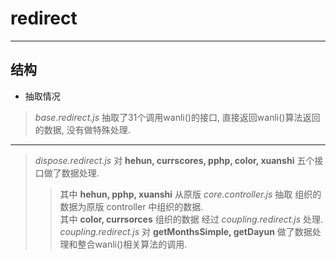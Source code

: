 # redirect
---------------
## 结构 ##
- 抽取情况
> *base.redirect.js* 抽取了31个调用wanli()的接口, 直接返回wanli()算法返回的数据, 没有做特殊处理. <br>
---
> *dispose.redirect.js* 对 **hehun, currscores, pphp, color, xuanshi** 五个接口做了数据处理.
>> 其中 **hehun, pphp, xuanshi** 从原版 *core.controller.js* 抽取 组织的数据为原版 controller 中组织的数据. <br>
>> 其中 **color, currsorces** 组织的数据 经过 *coupling.redirect.js* 处理.
> *coupling.redirect.js* 对 **getMonthsSimple, getDayun** 做了数据处理和整合wanli()相关算法的调用.
>> 
